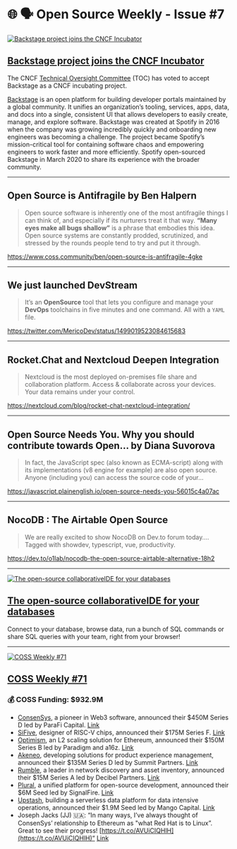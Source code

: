 # 🌐 🗣️ Open Source Weekly - Issue #7

[![Backstage project joins the CNCF Incubator](https://s3.amazonaws.com/revue/items/images/014/817/064/mail/Copy-of-Copy-of-Copy-of-Copy-of-Single-Card-3-7.jpg?1647876358)](https://www.cncf.io/blog/2022/03/15/backstage-project-joins-the-cncf-incubator/)

## [Backstage project joins the CNCF Incubator](https://www.cncf.io/blog/2022/03/15/backstage-project-joins-the-cncf-incubator/)

The CNCF [Technical Oversight Committee](https://github.com/cncf/toc) (TOC) has voted to accept Backstage as a CNCF incubating project.

[Backstage](https://backstage.io/) is an open platform for building developer portals maintained by a global community. It unifies an organization’s tooling, services, apps, data, and docs into a single, consistent UI that allows developers to easily create, manage, and explore software.
Backstage was created at Spotify in 2016 when the company was growing incredibly quickly and onboarding new engineers was becoming a challenge. The project became Spotify’s mission-critical tool for containing software chaos and empowering engineers to work faster and more efficiently. Spotify open-sourced Backstage in March 2020 to share its experience with the broader community.

---

## Open Source is Antifragile by Ben Halpern

> Open source software is inherently one of the most antifragile things I can think of, and especially if its nurturers treat it that way. **“Many eyes make all bugs shallow”** is a phrase that embodies this idea. Open source systems are constantly prodded, scrutinized, and stressed by the rounds people tend to try and put it through.

https://www.coss.community/ben/open-source-is-antifragile-4gke

---

## We just launched DevStream

> It’s an **OpenSource** tool that lets you configure and manage your **DevOps** toolchains in five minutes and one command. All with a `YAML` file.

https://twitter.com/MericoDev/status/1499019523084615683

---

## Rocket.Chat and Nextcloud Deepen Integration

> Nextcloud is the most deployed on-premises file share and collaboration platform. Access & collaborate across your devices. Your data remains under your control.

https://nextcloud.com/blog/rocket-chat-nextcloud-integration/

---

## Open Source Needs You. Why you should contribute towards Open… by Diana Suvorova

> In fact, the JavaScript spec (also known as ECMA-script) along with its implementations (v8 engine for example) are also open source. Anyone (including you) can access the source code of your…

https://javascript.plainenglish.io/open-source-needs-you-56015c4a07ac

---

## NocoDB : The Airtable Open Source

> We are really excited to show NocoDB on Dev.to forum today…. Tagged with showdev, typescript, vue, productivity.

https://dev.to/o1lab/nocodb-the-open-source-airtable-alternative-18h2

---

[![The open-source collaborativeIDE for your databases](https://s3.amazonaws.com/revue/items/images/014/609/076/mail/screenshot.png?1646909067)](https://slashbase.com/)

## [The open-source collaborativeIDE for your databases](https://slashbase.com/)

Connect to your database, browse data, run a bunch of SQL commands
or share SQL queries with your team, right from your browser!

---

[![COSS Weekly #71](https://s3.amazonaws.com/revue/items/images/014/817/088/mail/m8bs65ohe39c93a6hj37.png?1647876458)](https://www.coss.community/cossc/coss-weekly-71-41mj)

## [COSS Weekly #71](https://www.coss.community/cossc/coss-weekly-71-41mj)

### 💰 COSS Funding: $932.9M

- [ConsenSys](https://consensys.net/), a pioneer in Web3 software, announced their $450M Series D led by ParaFi Capital. [Link](https://consensys.net/blog/press-release/consensys-raises-450m-series-d-funding/)
- [SiFive](https://www.sifive.com/), designer of RISC-V chips, announced their $175M Series F. [Link](https://www.theregister.com/2022/03/16/sifive_175m_series_f/)
- [Optimism](https://www.optimism.io/), an L2 scaling solution for Ethereum, announced their $150M Series B led by Paradigm and a16z. [Link](https://scribe.rip/money-long-team-strong-8526c6943fd7)
- [Akeneo](https://www.akeneo.com/), developing solutions for product experience management, announced their $135M Series D led by Summit Partners. [Link](https://www.akeneo.com/press-release/akeneo-announces-135-million-series-d-to-redefine-product-information-management-category/)
- [Rumble](https://www.rumble.run/), a leader in network discovery and asset inventory, announced their $15M Series A led by Decibel Partners. [Link](https://www.rumble.run/press/series-a-funding/)
- [Plural](https://www.plural.sh/), a unified platform for open-source development, announced their $6M Seed led by SignalFire. [Link](https://blog.plural.sh/announcing-plurals-6m-seed-round/)
- [Upstash](https://upstash.com/), building a serverless data platform for data intensive operations, announced their $1.9M Seed led by Mango Capital. [Link](https://techcrunch.com/2022/03/17/upstash-snags-1-9m-seed-to-build-serverless-data-platform-for-redis-and-kafka/)
- Joseph Jacks (JJ) 🇺🇦: “In many ways, I’ve always thought of ConsenSys’ relationship to Ethereum as "what Red Hat is to Linux”. Great to see their progress! [https://t.co/AVUiCIQHlH](https://t.co/AVUiCIQHlH)“ [Link](https://twitter.com/COSS_Community/status/1503757831291518984)
